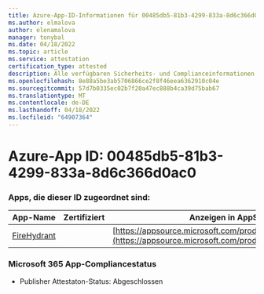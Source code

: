 ```yaml
---
title: Azure-App-ID-Informationen für 00485db5-81b3-4299-833a-8d6c366d0ac0
ms.author: elmalova
author: elenamalova
manager: tonybal
ms.date: 04/18/2022
ms.topic: article
ms.service: attestation
certification_type: attested
description: Alle verfügbaren Sicherheits- und Complianceinformationen für 00485db5-81b3-4299-833a-8d6c366d0ac0.
ms.openlocfilehash: 8e88a5be3ab5706866ce2f8f46eea6362910c04e
ms.sourcegitcommit: 57d7b0335ec02b7f20a47ec888b4ca39d75bab67
ms.translationtype: MT
ms.contentlocale: de-DE
ms.lasthandoff: 04/18/2022
ms.locfileid: "64907364"
---
```

# <a name="azure-app-id-00485db5-81b3-4299-833a-8d6c366d0ac0"></a>Azure-App ID: 00485db5-81b3-4299-833a-8d6c366d0ac0


### <a name="apps-associated-with-this-id"></a>Apps, die dieser ID zugeordnet sind:
| **App-Name** | **Zertifiziert** | **Anzeigen in AppSource** |
|--------------|---------------|-----------------------|
| [FireHydrant](../forward/WA200003794.md) |  | [https://appsource.microsoft.com/product/office/WA200003794](https://appsource.microsoft.com/product/office/WA200003794) |

### <a name="microsoft-365-app-compliance-status"></a>Microsoft 365 App-Compliancestatus
- Publisher Attestaton-Status: Abgeschlossen
